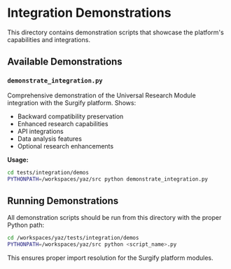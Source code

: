 # Integration Demonstrations

This directory contains demonstration scripts that showcase the platform's capabilities and integrations.

## Available Demonstrations

### `demonstrate_integration.py`
Comprehensive demonstration of the Universal Research Module integration with the Surgify platform. Shows:

- Backward compatibility preservation
- Enhanced research capabilities
- API integrations
- Data analysis features
- Optional research enhancements

**Usage:**
```bash
cd tests/integration/demos
PYTHONPATH=/workspaces/yaz/src python demonstrate_integration.py
```

## Running Demonstrations

All demonstration scripts should be run from this directory with the proper Python path:

```bash
cd /workspaces/yaz/tests/integration/demos
PYTHONPATH=/workspaces/yaz/src python <script_name>.py
```

This ensures proper import resolution for the Surgify platform modules.

